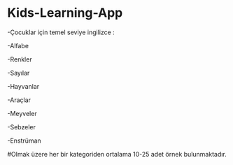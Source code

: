 # Kids-Learning-App

-Çocuklar için temel seviye ingilizce :

-Alfabe

-Renkler

-Sayılar

-Hayvanlar

-Araçlar

-Meyveler

-Sebzeler

-Enstrüman

#Olmak üzere her bir kategoriden ortalama 10-25 adet örnek bulunmaktadır.


